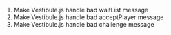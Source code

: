 1. Make Vestibule.js handle bad waitList message
1. Make Vestibule.js handle bad acceptPlayer message
1. Make Vestibule.js handle bad challenge message
